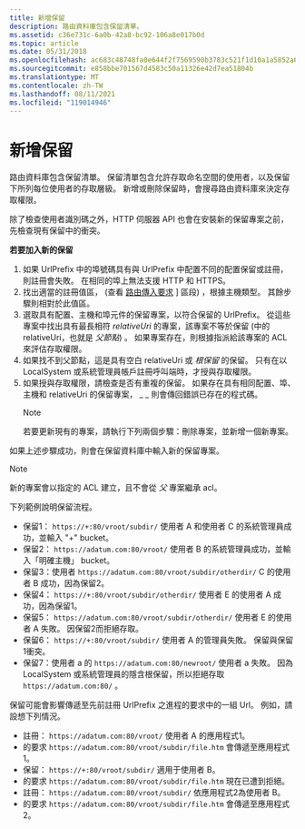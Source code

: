 ```yaml
---
title: 新增保留
description: 路由資料庫包含保留清單。
ms.assetid: c36e731c-6a0b-42a8-bc92-106a8e017b0d
ms.topic: article
ms.date: 05/31/2018
ms.openlocfilehash: ac683c48748fa0e644f2f7569590b3783c521f1d10a1a5852a638a29731daf38
ms.sourcegitcommit: e858bbe701567d4583c50a11326e42d7ea51804b
ms.translationtype: MT
ms.contentlocale: zh-TW
ms.lasthandoff: 08/11/2021
ms.locfileid: "119014946"
---
```

# <a name="adding-a-reservation"></a>新增保留

路由資料庫包含保留清單。 保留清單包含允許存取命名空間的使用者，以及保留下所列每位使用者的存取層級。 新增或刪除保留時，會搜尋路由資料庫來決定存取權限。

除了檢查使用者識別碼之外，HTTP 伺服器 API 也會在安裝新的保留專案之前，先檢查現有保留中的衝突。

**若要加入新的保留**

1.  如果 UrlPrefix 中的埠號碼具有與 UrlPrefix 中配置不同的配置保留或註冊，則註冊會失敗。 在相同的埠上無法支援 HTTP 和 HTTPS。
2.  找出適當的註冊值區， (查看 [路由傳入要求](routing-incoming-requests.md) ] 區段) ，根據主機類型。 其餘步驟則相對於此值區。
3.  選取具有配置、主機和埠元件的保留專案，以符合保留的 UrlPrefix。 從這些專案中找出具有最長相符 *relativeUri* 的專案，該專案不等於保留 (中的 relativeUri，也就是 *父節點*) 。 如果專案存在，則根據指派給該專案的 ACL 來評估存取權限。
4.  如果找不到父節點，這是具有空白 relativeUri 或 *根保留* 的保留。 只有在以 LocalSystem 或系統管理員帳戶註冊呼叫端時，才授與存取權限。
5.  如果授與存取權限，請檢查是否有重複的保留。 如果存在具有相同配置、埠、主機和 relativeUri 的保留專案， \_ \_ 則會傳回錯誤已存在的程式碼。
    > [!Note]  
    > 若要更新現有的專案，請執行下列兩個步驟：刪除專案，並新增一個新專案。

     

如果上述步驟成功，則會在保留資料庫中輸入新的保留專案。

> [!Note]  
> 新的專案會以指定的 ACL 建立，且不會從 *父* 專案繼承 acl。

 

下列範例說明保留流程。

-   保留1： `https://+:80/vroot/subdir/` 使用者 A 和使用者 C 的系統管理員成功，並輸入 "+" bucket。
-   保留2： `https://adatum.com:80/vroot/` 使用者 B 的系統管理員成功，並輸入「明確主機」 bucket。
-   保留3：使用者 `https://adatum.com:80/vroot/subdir/otherdir/` C 的使用者 B 成功，因為保留2。
-   保留4： `https://+:80/vroot/subdir/otherdir/` 使用者 E 的使用者 A 成功，因為保留1。
-   保留5： `https://adatum.com:80/vroot/subdir/otherdir/` 使用者 E 的使用者 A 失敗。 因保留2而拒絕存取。
-   保留6： `https://+:80/vroot/subdir/` 使用者 A 的管理員失敗。 保留與保留1衝突。
-   保留7：使用者 a 的 `https://adatum.com:80/newroot/` 使用者 a 失敗。 因為 LocalSystem 或系統管理員的隱含根保留，所以拒絕存取 `https://adatum.com:80/` 。

保留可能會影響傳遞至先前註冊 UrlPrefix 之進程的要求中的一組 Url。 例如，請設想下列情況。

-   註冊： `https://adatum.com:80/vroot/` 使用者 A 的應用程式1。
-   的要求 `https://adatum.com:80/vroot/subdir/file.htm` 會傳遞至應用程式1。
-   保留： `https://+:80/vroot/subdir/` 適用于使用者 B。
-   的要求 `https://adatum.com:80/vroot/subdir/file.htm` 現在已遭到拒絕。
-   註冊： `https://adatum.com:80/vroot/subdir/` 依應用程式2為使用者 B。
-   的要求 `https://adatum.com:80/vroot/subdir/file.htm` 會傳遞至應用程式2。

 

 




